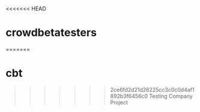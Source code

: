 <<<<<<< HEAD
# crowdbetatesters
=======
# cbt
>>>>>>> 2ce6fd2d21d26225cc3c0c0d4af1892b3f6456c0
Testing Company Project
